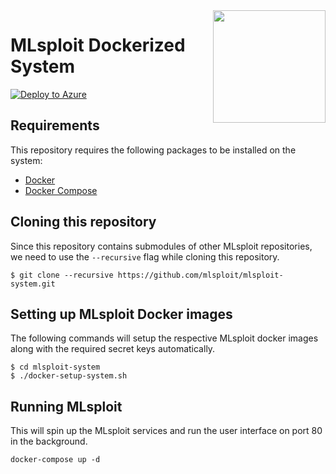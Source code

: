 <img width="180" align="right" src="https://mlsploit.github.io/static/img/mlsploit-logo.png">

# MLsploit Dockerized System

[![Deploy to Azure](https://aka.ms/deploytoazurebutton)](https://azuredeploy.net/)

## Requirements

This repository requires the following packages to be installed on the system:
- [Docker](https://docs.docker.com/get-docker/)
- [Docker Compose](https://docs.docker.com/compose/install/)


## Cloning this repository

Since this repository contains submodules of other MLsploit repositories,
we need to use the `--recursive` flag while cloning this repository.

```
$ git clone --recursive https://github.com/mlsploit/mlsploit-system.git
```


## Setting up MLsploit Docker images

The following commands will setup the respective MLsploit docker images
along with the required secret keys automatically.

```
$ cd mlsploit-system
$ ./docker-setup-system.sh
```


## Running MLsploit

This will spin up the MLsploit services and run the user interface on port 80
in the background.

```
docker-compose up -d
```
